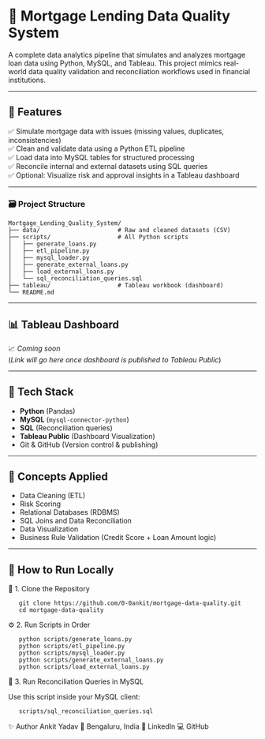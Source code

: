 # 🏦 Mortgage Lending Data Quality System

A complete data analytics pipeline that simulates and analyzes mortgage loan data using Python, MySQL, and Tableau. This project mimics real-world data quality validation and reconciliation workflows used in financial institutions.

---

## 🚀 Features

✅ Simulate mortgage data with issues (missing values, duplicates, inconsistencies)  
✅ Clean and validate data using a Python ETL pipeline  
✅ Load data into MySQL tables for structured processing  
✅ Reconcile internal and external datasets using SQL queries  
✅ Optional: Visualize risk and approval insights in a Tableau dashboard  

---

### 🗃️ Project Structure

```
Mortgage_Lending_Quality_System/
├── data/                      # Raw and cleaned datasets (CSV)
├── scripts/                   # All Python scripts
│   ├── generate_loans.py
│   ├── etl_pipeline.py
│   ├── mysql_loader.py
│   ├── generate_external_loans.py
│   ├── load_external_loans.py
│   └── sql_reconciliation_queries.sql
├── tableau/                   # Tableau workbook (dashboard)
└── README.md
```



---

## 📊 Tableau Dashboard

📈 *Coming soon*  
(*Link will go here once dashboard is published to Tableau Public*)

---

## 🧰 Tech Stack

- **Python** (Pandas)
- **MySQL** (`mysql-connector-python`)
- **SQL** (Reconciliation queries)
- **Tableau Public** (Dashboard Visualization)
- Git & GitHub (Version control & publishing)

---

## 🧠 Concepts Applied

- Data Cleaning (ETL)
- Risk Scoring
- Relational Databases (RDBMS)
- SQL Joins and Data Reconciliation
- Data Visualization
- Business Rule Validation (Credit Score + Loan Amount logic)

---

## 📌 How to Run Locally

🧾 1. Clone the Repository
```
   git clone https://github.com/0-0ankit/mortgage-data-quality.git
   cd mortgage-data-quality

```

⚙️ 2. Run Scripts in Order

```
   python scripts/generate_loans.py
   python scripts/etl_pipeline.py
   python scripts/mysql_loader.py
   python scripts/generate_external_loans.py
   python scripts/load_external_loans.py

```

🧮 3. Run Reconciliation Queries in MySQL

Use this script inside your MySQL client:
```
   scripts/sql_reconciliation_queries.sql
```
✨ Author
Ankit Yadav
📍 Bengaluru, India
🔗 LinkedIn
💻 GitHub










